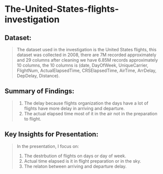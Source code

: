 # The-United-States-flights-investigation


## Dataset:

> The dataset used in the investigation is the United States flights, this dataset was collected in 2008, there are 7M recorded approximately and 29 columns after cleaning we have 6.85M records approximately 10 columns, the 10 columns is (date, DayOfWeek, UniqueCarrier, FlightNum, ActualElapsedTime, CRSElapsedTime, AirTime, ArrDelay, DepDelay, Distance).


## Summary of Findings:

> 1. The delay because flights organization the days have a lot of flights have more delay in arriving and departure.
> 2. The actual elapsed time most of it in the air not in the preparation to flight.

## Key Insights for Presentation:

> In the presentation, I focus on:
> 1. The destrbution of flights on days or day of week.
> 2. Actual time elapsed is it in flight preparation or in the sky.
> 3. The relaton between arriving and departure delay.
